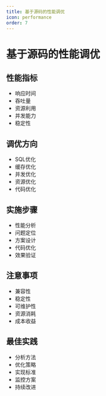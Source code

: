 ```yaml
---
title: 基于源码的性能调优
icon: performance
order: 7
---
```


# 基于源码的性能调优

## 性能指标
- 响应时间
- 吞吐量
- 资源利用
- 并发能力
- 稳定性

## 调优方向
- SQL优化
- 缓存优化
- 并发优化
- 资源优化
- 代码优化

## 实施步骤
- 性能分析
- 问题定位
- 方案设计
- 代码优化
- 效果验证

## 注意事项
- 兼容性
- 稳定性
- 可维护性
- 资源消耗
- 成本收益

## 最佳实践
- 分析方法
- 优化策略
- 实现标准
- 监控方案
- 持续改进
